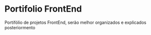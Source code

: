 # Portifolio FrontEnd
 Portifólio de projetos FrontEnd, serão melhor organizados e explicados posteriormento
